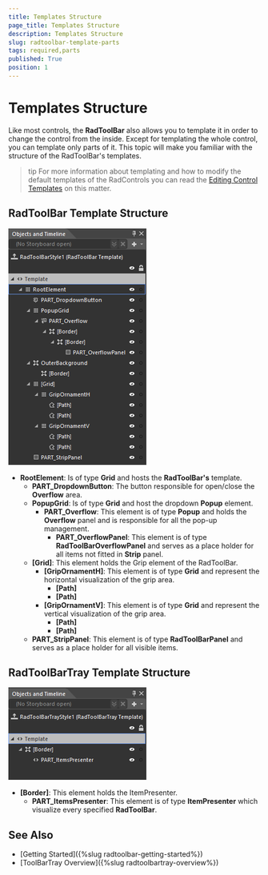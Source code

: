 ```yaml
---
title: Templates Structure
page_title: Templates Structure
description: Templates Structure
slug: radtoolbar-template-parts
tags: required,parts
published: True
position: 1
---
```


# Templates Structure 

Like most controls, the __RadToolBar__ also allows you to template it in order to change the control from the inside. Except for templating the whole control, you can template only parts of it. This topic will make you familiar with the structure of the RadToolBar's templates.

>tip For more information about templating and how to modify the default templates of the RadControls you can read the [Editing Control Templates]({%styling-apperance-editing-control-templates%}) on this matter.

## RadToolBar Template Structure

![RadToolBar Template Structure](images/RadToolBar_TemplateStructure.PNG)

* __RootElement__: Is of type __Grid__ and hosts the __RadToolBar's__ template.
	* __PART_DropdownButton__: The button responsible for open/close the __Overflow__ area.
	* __PopupGrid__: Is of type __Grid__ and host the dropdown __Popup__ element.
		* __PART_Overflow__: This element is of type __Popup__ and holds the __Overflow__ panel and is responsible for all the pop-up management.
			* __PART_OverflowPanel__: This element is of type __RadToolBarOverflowPanel__ and serves as a place holder for all items not fitted in __Strip__ panel.
	* __[Grid]__: This element holds the Grip element of the RadToolBar.
		* __[GripOrnamentH]__: This element is of type __Grid__ and represent the horizontal visualization of the grip area.
			* __[Path]__
			* __[Path]__
		* __[GripOrnamentV]__: This element is of type __Grid__ and represent the vertical visualization of the grip area.
			* __[Path]__
			* __[Path]__
	* __PART_StripPanel__: This element is of type __RadToolBarPanel__ and serves as a place holder for all visible items.	
	
## RadToolBarTray Template Structure

![RadToolBarTray Template Structure](images/RadToolBarTray_TemplateStructure.PNG)

* __[Border]__: This element holds the ItemPresenter.
	* __PART_ItemsPresenter__: This element is of type __ItemPresenter__ which visualize every specified __RadToolBar__. 
	
## See Also

* [Getting Started]({%slug radtoolbar-getting-started%})
* [ToolBarTray Overview]({%slug radtoolbartray-overview%})